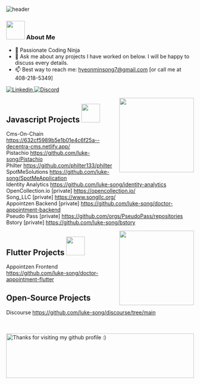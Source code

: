 <!--
**luke-song/luke-song** is a ✨ _special_ ✨ repository because its `README.md` (this file) appears on your GitHub profile.

Here are some ideas to get you started:

- 🔭 I’m currently working on ...
- 🌱 I’m currently learning ...
- 👯 I’m looking to collaborate on ...
- 🤔 I’m looking for help with ...
- 💬 Ask me about ...
- 📫 How to reach me: ...
- 😄 Pronouns: ...
- ⚡ Fun fact: ...
-->


![header](https://capsule-render.vercel.app/api?type=waving&color=grey&height=200&section=header&text=luke-song👨‍💻&fontSize=60&textColor=white)

### <img src="https://raw.githubusercontent.com/aemmadi/aemmadi/master/wave.gif" width="50"> About Me
  <!-- * 🎓 Studying Software Engineering at San Jose State University -->
  * 🥷 Passionate Coding Ninja
  * 💬 Ask me about any projects I have worked on below. I will be happy to discuss every details.
  * 📫 Best way to reach me: hyeonminsong7@gmail.com [or call me at 408-218-5349]
  <a href="https://www.linkedin.com/in/luke-song/">
  <img
    alt="Linkedin"
    src="https://img.shields.io/badge/linkedin-0077B5?logo=linkedin&logoColor=white&style=for-the-badge"
  />
</a>
</a>
<a href="https://discord.com/users/lukesong.eth#2181">
  <img
    alt="Discord"
    src="https://img.shields.io/badge/Discord-7289DA?style=for-the-badge&logo=discord&logoColor=white"
  />
</a>

<a href="#"><img align="right" src="https://media.giphy.com/media/xT9IgzoKnwFNmISR8I/giphy.gif" width="200 " height="200" /></a>
</a>
## Javascript Projects <img src="https://media.giphy.com/media/WUlplcMpOCEmTGBtBW/giphy.gif" width="50"/> <br>
Cms-On-Chain
https://632cf5989b5e1b01e4c6f25a--decentra-cms.netlify.app/ <br>
Pistachio
https://github.com/luke-song/Pistachio </br>
Philter
https://github.com/philter133/philter <br>
SpotMeSolutions
https://github.com/luke-song/SpotMeApplication <br>
Identity Analytics
https://github.com/luke-song/identity-analytics <br>
OpenCollection.io
[private] https://opencollection.io/ <br>
Song_LLC
[private] https://www.songllc.org/ <br>
Appointzen Backend
[private] https://github.com/luke-song/doctor-appointment-backend <br>
Pseudo Pass
[private] https://github.com/orgs/PseudoPass/repositories <br>
Bstory
[private] https://github.com/luke-song/bstory <br>

<a href="#"><img align="right" src="https://media.giphy.com/media/L3bj6t3opdeNddYCyl/giphy.gif" width="200 " height="200"  /></a>
</a>
## Flutter Projects <img src="https://media.giphy.com/media/12oufCB0MyZ1Go/giphy.gif" width="50"/> <br>
Appointzen Frontend
https://github.com/luke-song/doctor-appointment-flutter <br>

## Open-Source Projects  <br>
Discourse
https://github.com/luke-song/discourse/tree/main <br>

<a href="https://github.com/luke-song">
</a>
 <br>
 <br />
<img height="120" alt="Thanks for visiting my github profile :)" width="100%" src="https://raw.githubusercontent.com/BrunnerLivio/brunnerlivio/master/images/marquee.svg" />
